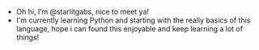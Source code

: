 - Oh hi, I’m @starlitgabs, nice to meet ya!
- I'm currently learning Python and starting with the really basics of this language, hope i can found this enjoyable and keep learning a lot of things!

<!---
starlitgabs/starlitgabs is a ✨ special ✨ repository because its `README.md` (this file) appears on your GitHub profile.
You can click the Preview link to take a look at your changes.
--->
